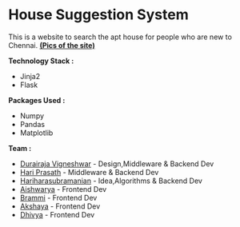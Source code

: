 # House Suggestion System

This is a website to search the apt house for people who are new to Chennai.
[**(Pics of the site)**](https://github.com/vigneshdurairaj/Houseitup/tree/master/Screenshots)

**Technology Stack :**
 - Jinja2
 - Flask
 
**Packages Used :**
  - Numpy
  - Pandas
  - Matplotlib

**Team :**
- [Durairaja Vigneshwar](https://github.com/vigneshdurairaj) - Design,Middleware & Backend Dev
- [Hari Prasath](https://github.com/imhphari) - Middleware & Backend Dev
- [Hariharasubramanian](https://github.com/Harihar98) -  Idea,Algorithms & Backend Dev
- [Aishwarya](http://github.com/Aishu9825) - Frontend Dev
- [Brammi](https://github.com/BrammiJ) - Frontend Dev
- [Akshaya](https://github.com/AkshayaRC) - Frontend Dev
- [Dhivya](https://github.com/Dhivyarajendran79) - Frontend Dev
